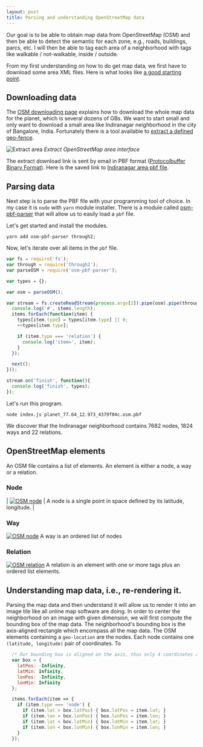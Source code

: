 ```yaml
---
layout: post
title: Parsing and understanding OpenStreetMap data
---
```


Our goal is to be able to obtain map data from OpenStreetMap (OSM) and then be able to detect the semantic for each zone, e.g., roads, buildings, parcs, etc. I will then be able to tag each area of a neighborhood with tags like walkable / not-walkable, inside / outside.

From my first understanding on how to do get map data, we first have to download some area XML files. Here is what looks like [a good starting point](https://wiki.openstreetmap.org/wiki/Databases_and_data_access_APIs).

## Downloading data

The [OSM downloading page](https://wiki.openstreetmap.org/wiki/Planet.osm#Downloading) explains how to download the whole map data for the planet, which is several dozens of GBs. We want to start small and only want to download a small area like Indiranagar neighborhood in the city of Bangalore, India. Fortunately there is a tool available to [extract a defined geo-fence](https://extract.bbbike.org/?sw_lng=77.64&sw_lat=12.973&ne_lng=77.648&ne_lat=12.987&format=osm.pbf&coords=77.64%2C12.973%7C77.644%2C12.973%7C77.648%2C12.974%7C77.648%2C12.979%7C77.646%2C12.987%7C77.643%2C12.986%7C77.64%2C12.985%7C77.64%2C12.979&city=Indiranagar%2C%20East%20Zone%2C%20Bengaluru%2C%20Bangalore%20Urban%2C%20Karnataka%2C%20560038%2C%20India).

![Extract area]({{site.baseurl}}/images/OSM/extract_area.png)
*Extract OpenStreetMap area interface*

The extract download link is sent by email in PBF format ([Protocolbuffer Binary Format](https://wiki.openstreetmap.org/wiki/PBF_Format)). Here is the saved link to [Indiranagar area pbf file]({{site.baseurl}}/images/OSM/planet_77.64_12.973_4379f04c.osm.pbf).

## Parsing data

Next step is to parse the PBF file with your programming tool of choice. In my case it is `node` with `yarn` module installer. There is a module called [osm-pbf-parser](https://github.com/substack/osm-pbf-parser) that will allow us to easily load a `pbf` file. 

Let's get started and install the modules.
```
yarn add osm-pbf-parser through2;
```
Now, let's iterate over all items in the `pbf` file.
``` javascript
var fs = require('fs');
var through = require('through2');
var parseOSM = require('osm-pbf-parser');

var types = {};

var osm = parseOSM();

var stream = fs.createReadStream(process.argv[2]).pipe(osm).pipe(through.obj(function(items, enc, next) {
  console.log('#', items.length);
  items.forEach(function(item) {
    types[item.type] = types[item.type] || 0;
    ++types[item.type];

    if (item.type === 'relation') {
      console.log('item=', item);
    }
  });

  next();
}));

stream.on('finish', function(){
  console.log('finish', types);
});
```
Let's run this program.
```
node index.js planet_77.64_12.973_4379f04c.osm.pbf
```
We discover that the Indiranagar neighborhood contains 7682 nodes, 1824 ways and 22 relations.

## OpenStreetMap elements
An OSM file contains a list of elements. An element is either a node, a way or a relation.

### Node
| [![OSM node]({{site.baseurl}}/images/OSM/node.png)](https://wiki.openstreetmap.org/wiki/Node) | A node is a single point in space defined by its latitude, longitude. |

### Way
[![OSM node]({{site.baseurl}}/images/OSM/way.png)](https://wiki.openstreetmap.org/wiki/Way) A way is an ordered list of nodes

### Relation
[![OSM relation]({{site.baseurl}}/images/OSM/relation.png)](https://wiki.openstreetmap.org/wiki/Relation) A relation is an element with one or more tags plus an ordered list elements. 

## Understanding map data, i.e., re-rendering it.
Parsing the map data and then understand it will allow us to render it into an image tile like all online map software are doing. In order to center the neighborhood on an image with given dimension, we will first compute the bounding box of the map data. The neighborhood's bounding box is the axis-aligned rectangle which encompass all the map data. The OSM elements containing a `geo-location` are the nodes. Each node contains one `(latitude, longitude)` pair of coordinates. To 

```javascript
  /* Our bounding box is aligned on the axis, thus only 4 coordinates are necessary to store it */
  var box = { 
    latPos: -Infinity,
    latMin: Infinity,
    lonPos: -Infinity,
    lonMin: Infinity
  };

  items.forEach(item => {
    if (item.type === 'node') {
      if (item.lat > box.latPos) { box.latPos = item.lat; }
      if (item.lon > box.lonPos) { box.lonPos = item.lon; }
      if (item.lat < box.latMin) { box.latMin = item.lat; }
      if (item.lon < box.lonMin) { box.lonMin = item.lon; }
    } 
  });
```


